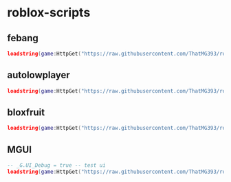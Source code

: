 # roblox-scripts

## febang
```lua
loadstring(game:HttpGet("https://raw.githubusercontent.com/ThatMG393/roblox-scripts/master/febang.luau"))()
```

## autolowplayer
```lua
loadstring(game:HttpGet("https://raw.githubusercontent.com/ThatMG393/roblox-scripts/master/autolowplayer.luau"))()
```

## bloxfruit
```lua
loadstring(game:HttpGet("https://raw.githubusercontent.com/ThatMG393/roblox-scripts/master/bloxfruit.luau"))()
```


## MGUI
```lua
-- _G.UI_Debug = true -- test ui
loadstring(game:HttpGet("https://raw.githubusercontent.com/ThatMG393/roblox-scripts/master/UI/MGUI.luau"))()
```
